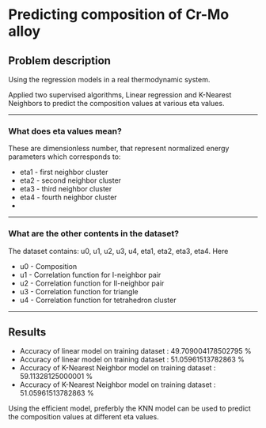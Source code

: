 # Predicting composition of Cr-Mo alloy 
<h2> Problem description </h2>
Using the regression models in a real thermodynamic system.

Applied two supervised algorithms, Linear regression and K-Nearest Neighbors to predict the composition values at various eta values.
<hr>
<h3> What does eta values mean? </h3>
These are dimensionless number, that represent normalized energy parameters which corresponds to:

* eta1 - first neighbor cluster
* eta2 - second neighbor cluster
* eta3 - third neighbor cluster
* eta4 - fourth neighbor cluster
* 
<hr>
<h3> What are the other contents in the dataset? </h3>

The dataset contains: u0, u1, u2, u3, u4, eta1, eta2, eta3, eta4.
Here
* u0 - Composition
* u1 - Correlation function for I-neighbor pair
* u2 - Correlation function for II-neighbor pair
* u3 - Correlation function for triangle
* u4 - Correlation function for tetrahedron cluster
<hr>
<h2> Results </h2>

* Accuracy of linear model on training dataset : 49.709004178502795 % 
* Accuracy of linear model on training dataset : 51.05961513782863 % 
* Accuracy of K-Nearest Neighbor model on training dataset : 59.11328125000001 % 
* Accuracy of K-Nearest Neighbor model on training dataset : 51.05961513782863 % 

Using the efficient model, preferbly the KNN model can be used to predict the composition values at different eta values.
